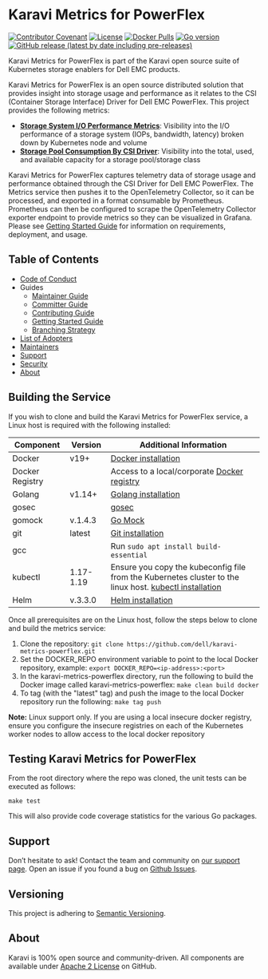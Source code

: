 <!--
Copyright (c) 2020 Dell Inc., or its subsidiaries. All Rights Reserved.

Licensed under the Apache License, Version 2.0 (the "License");
you may not use this file except in compliance with the License.
You may obtain a copy of the License at

    http://www.apache.org/licenses/LICENSE-2.0
-->

# Karavi Metrics for PowerFlex

[![Contributor Covenant](https://img.shields.io/badge/Contributor%20Covenant-v2.0%20adopted-ff69b4.svg)](docs/CODE_OF_CONDUCT.md)
[![License](https://img.shields.io/github/license/dell/karavi-metrics-powerflex)](LICENSE)
[![Docker Pulls](https://img.shields.io/docker/pulls/dellemc/karavi-metrics-powerflex)](https://hub.docker.com/r/dellemc/karavi-metrics-powerflex)
[![Go version](https://img.shields.io/github/go-mod/go-version/dell/karavi-metrics-powerflex)](go.mod)
[![GitHub release (latest by date including pre-releases)](https://img.shields.io/github/v/release/dell/karavi-metrics-powerflex?include_prereleases&label=latest&style=flat-square)](https://github.com/dell/karavi-metrics-powerflex/releases/latest)

Karavi Metrics for PowerFlex is part of the Karavi open source suite of Kubernetes storage enablers for Dell EMC products.

Karavi Metrics for PowerFlex is an open source distributed solution that provides insight into storage usage and performance as it relates to the CSI (Container Storage Interface) Driver for Dell EMC PowerFlex. This project provides the following metrics:

- **[Storage System I/O Performance Metrics](./docs/IO_PERFORMANCE.md)**: Visibility into the I/O performance of a storage system (IOPs, bandwidth, latency) broken down by Kubernetes node and volume
- **[Storage Pool Consumption By CSI Driver](./docs/STORAGE_CAPACITY.md)**: Visibility into the total, used, and available capacity for a storage pool/storage class

Karavi Metrics for PowerFlex captures telemetry data of storage usage and performance obtained through the CSI Driver for Dell EMC PowerFlex. The Metrics service then  pushes it to the OpenTelemetry Collector, so it can be processed, and exported in a format consumable by Prometheus. Prometheus can then be configured to scrape the OpenTelemetry Collector exporter endpoint to provide metrics so they can be visualized in Grafana. Please see [Getting Started Guide](https://github.com/dell/karavi-observability/docs/GETTING_STARTED_GUIDE.md) for information on requirements, deployment, and usage.

## Table of Contents

- [Code of Conduct](https://github.com/dell/karavi-observability/blob/main/docs/CODE_OF_CONDUCT.md)
- Guides
  - [Maintainer Guide](https://github.com/dell/karavi-observability/blob/main/docs/COMMITTER_GUIDE.md)
  - [Committer Guide](https://github.com/dell/karavi-observability/blob/main/docs/COMMITTER_GUIDE.md)
  - [Contributing Guide](https://github.com/dell/karavi-observability/blob/main/docs/CONTRIBUTING.md)
  - [Getting Started Guide](https://github.com/dell/karavi-observability/blob/main/docs/GETTING_STARTED_GUIDE.md)
  - [Branching Strategy](./docs/BRANCHING.md)
- [List of Adopters](https://github.com/dell/karavi-observability/blob/main/ADOPTERS.md)
- [Maintainers](./docs/MAINTAINERS.md)
- [Support](https://github.com/dell/karavi-observability/blob/main/docs/SUPPORT.md)
- [Security](./docs/SECURITY.md)
- [About](#about)

## Building the Service

If you wish to clone and build the Karavi Metrics for PowerFlex service, a Linux host is required with the following installed:

| Component       | Version   | Additional Information                                                                                                                     |
| --------------- | --------- | ------------------------------------------------------------------------------------------------------------------------------------------ |
| Docker          | v19+      | [Docker installation](https://docs.docker.com/engine/install/)                                                                                                    |
| Docker Registry |           | Access to a local/corporate [Docker registry](https://docs.docker.com/registry/)                                                           |
| Golang          | v1.14+    | [Golang installation](https://github.com/travis-ci/gimme)                                                                                                         |
| gosec           |           | [gosec](https://github.com/securego/gosec)                                                                                                          |
| gomock          | v.1.4.3   | [Go Mock](https://github.com/golang/mock)                                                                                                             |
| git             | latest    | [Git installation](https://git-scm.com/book/en/v2/Getting-Started-Installing-Git)                                                                              |
| gcc             |           | Run ```sudo apt install build-essential```                                                                                                 |
| kubectl         | 1.17-1.19 | Ensure you copy the kubeconfig file from the Kubernetes cluster to the linux host. [kubectl installation](https://kubernetes.io/docs/tasks/tools/install-kubectl/) |
| Helm            | v.3.3.0   | [Helm installation](https://helm.sh/docs/intro/install/)                                                                                                        |

Once all prerequisites are on the Linux host, follow the steps below to clone and build the metrics service:

1. Clone the repository: `git clone https://github.com/dell/karavi-metrics-powerflex.git`
1. Set the DOCKER_REPO environment variable to point to the local Docker repository, example: `export DOCKER_REPO=<ip-address>:<port>`
1. In the karavi-metrics-powerflex directory, run the following to build the Docker image called karavi-metrics-powerflex: `make clean build docker`
1. To tag (with the "latest" tag) and push the image to the local Docker repository run the following: `make tag push`

__Note:__ Linux support only. If you are using a local insecure docker registry, ensure you configure the insecure registries on each of the Kubernetes worker nodes to allow access to the local docker repository

## Testing Karavi Metrics for PowerFlex

From the root directory where the repo was cloned, the unit tests can be executed as follows:

```console
make test
```

This will also provide code coverage statistics for the various Go packages.

## Support

Don’t hesitate to ask! Contact the team and community on [our support page](https://github.com/dell/karavi-observability/blob/main/docs/SUPPORT.md).
Open an issue if you found a bug on [Github Issues](https://github.com/dell/karavi-observability/issues).

## Versioning

This project is adhering to [Semantic Versioning](https://semver.org/).

## About

Karavi is 100% open source and community-driven. All components are available
under [Apache 2 License](https://www.apache.org/licenses/LICENSE-2.0.html) on
GitHub.
